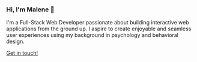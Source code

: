 ### Hi, I'm Malene 👋
I'm a Full-Stack Web Developer passionate about building interactive web applications from the ground up. I aspire to create enjoyable and seamless user experiences using my background in psychology and behavioral design. 

[Get in touch!](https://www.linkedin.com/in/malenethisgaard)
